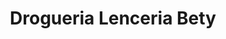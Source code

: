 ---
title: "Drogueria Lenceria Bety"
url: /puerto-de-sagunto-valencia/drogueria-lenceria-bety/
shop: ropa
---